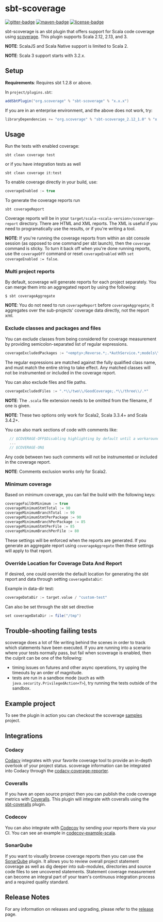 # sbt-scoverage

[![gitter-badge][]][gitter]
[![maven-badge][]][maven]
[![license-badge][]][license]

sbt-scoverage is an sbt plugin that offers support for Scala code
coverage using [scoverage][]. This plugin supports Scala 2.12, 2.13,
and 3.

**NOTE**: ScalaJS and Scala Native support is limited to Scala 2.

**NOTE**: Scala 3 support starts with 3.2.x.

## Setup

**Requirements**: Requires sbt 1.2.8 or above.

In `project/plugins.sbt`:
```scala
addSbtPlugin("org.scoverage" % "sbt-scoverage" % "x.x.x")
```

If you are in an enterprise environment, and the above does not work, try:
```scala
libraryDependencies += "org.scoverage" % "sbt-scoverage_2.12_1.0" % "x.x.x"
```

## Usage

Run the tests with enabled coverage:
```
sbt clean coverage test
```
or if you have integration tests as well
```
sbt clean coverage it:test
```

To enable coverage directly in your build, use:
```scala
coverageEnabled := true
```

To generate the coverage reports run
```
sbt coverageReport
```

Coverage reports will be in your
`target/scala-<scala-version>/scoverage-report` directory.  There are
HTML and XML reports. The XML is useful if you need to programatically
use the results, or if you're writing a tool.

**NOTE**: If you're running the coverage reports from within an sbt
console session (as opposed to one command per sbt launch), then the
`coverage` command is sticky.  To turn it back off when you're done
running reports, use the `coverageOff` command or reset
`coverageEnabled` with `set coverageEnabled := false`.

### Multi project reports

By default, scoverage will generate reports for each project
separately. You can merge them into an aggregated report by using the
following:

```
$ sbt coverageAggregate
```

**NOTE**: You do not need to run `coverageReport` before
`coverageAggregate`; it aggregates over the sub-projects' coverage
data directly, not the report xml.

### Exclude classes and packages and files

You can exclude classes from being considered for coverage measurement
by providing semicolon-separated list of regular expressions.

```scala
coverageExcludedPackages := "<empty>;Reverse.*;.*AuthService.*;models\\.data\\..*"
```

The regular expressions are matched against the fully qualified class
name, and must match the entire string to take effect.  Any matched
classes will not be instrumented or included in the coverage report.

You can also exclude files and file paths.

```scala
coverageExcludedFiles := ".*\\/two\\/GoodCoverage;.*\\/three\\/.*"
```

**NOTE**: The `.scala` file extension needs to be omitted from the
filename, if one is given.

**NOTE**: These two options only work for Scala2, Scala 3.3.4+ and Scala 3.4.2+.

You can also mark sections of code with comments like:

```scala
  // $COVERAGE-OFF$Disabling highlighting by default until a workaround for https://issues.scala-lang.org/browse/SI-8596 is found
  ...
  // $COVERAGE-ON$
```

Any code between two such comments will not be instrumented or included in the
coverage report.

**NOTE**: Comments exclusion works only for Scala2.

### Minimum coverage

Based on minimum coverage, you can fail the build with the following keys:

```scala
coverageFailOnMinimum := true
coverageMinimumStmtTotal := 90
coverageMinimumBranchTotal := 90
coverageMinimumStmtPerPackage := 90
coverageMinimumBranchPerPackage := 85
coverageMinimumStmtPerFile := 85
coverageMinimumBranchPerFile := 80
```

These settings will be enforced when the reports are generated.  If
you generate an aggregate report using `coverageAggregate` then these
settings will apply to that report.

### Override Location for Coverage Data And Report

If desired, one could override the default location for generating the
sbt report and data through setting `coverageDataDir`:

Example in data-dir test:
```scala
coverageDataDir := target.value / "custom-test"
```

Can also be set through the sbt set directive
```scala
set coverageDataDir := file("/tmp")
```

## Trouble-shooting failing tests

scoverage does a lot of file writing behind the scenes in order to
track which statements have been executed.  If you are running into a
scenario where your tests normally pass, but fail when scoverage is
enabled, then the culprit can be one of the following:

* timing issues on futures and other async operations, try upping the
  timeouts by an order of magnitude.
* tests are run in a sandbox mode (such as with
  `java.security.PrivilegedAction<T>`), try running the tests outside
  of the sandbox.

## Example project

To see the plugin in action you can checkout the scoverage [samples][]
project.

## Integrations

### Codacy

[Codacy][] integrates with your favorite coverage tool to provide an
in-depth overlook of your project status. scoverage information can be
integrated into Codacy through the [codacy-coverage-reporter][].

### Coveralls

If you have an open source project then you can publish the code
coverage metrics with [Coveralls][]. This plugin will integrate with
coveralls using the [sbt-coveralls][] plugin.

### Codecov

You can also integrate with [Codecov][] by sending your reports there
via your CI. You can see an example in [codecov-example-scala][].

### SonarQube

If you want to visually browse coverage reports then you can use the
[SonarQube][] plugin. It allows you to review overall project
statement coverage as well as dig deeper into sub-modules, directories
and source code files to see uncovered statements.  Statement coverage
measurement can become an integral part of your team's continuous
integration process and a required quality standard.

## Release Notes

For any information on releases and upgrading, please refer to the
[release][] page.

[Codacy]: https://www.codacy.com
[Codecov]: https://about.codecov.io
[Coveralls]: https://coveralls.io
[SonarQube]: https://github.com/RadoBuransky/sonar-scoverage-plugin
[codacy-coverage-reporter]: https://github.com/codacy/codacy-coverage-reporter
[codecov-example-scala]: https://github.com/codecov/example-scala
[gitter-badge]: https://img.shields.io/gitter/room/scoverage/scoverage.svg
[gitter]: https://gitter.im/scoverage/scoverage
[license-badge]: http://img.shields.io/:license-Apache%202-red.svg
[license]: http://www.apache.org/licenses/LICENSE-2.0.txt
[maven-badge]: https://index.scala-lang.org/scoverage/sbt-scoverage/sbt-scoverage/latest.svg
[maven]: https://search.maven.org/artifact/org.scoverage/sbt-scoverage
[release]: https://github.com/scoverage/sbt-scoverage/releases
[samples]: https://github.com/scoverage/sbt-scoverage-samples
[sbt-coveralls]: https://github.com/scoverage/sbt-coveralls
[scoverage]: https://github.com/scoverage/scalac-scoverage-plugin
